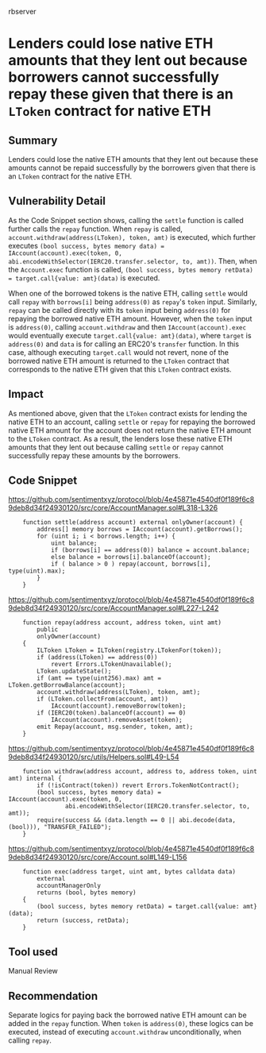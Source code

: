 rbserver
# Lenders could lose native ETH amounts that they lent out because borrowers cannot successfully repay these given that there is an `LToken` contract for native ETH

## Summary
Lenders could lose the native ETH amounts that they lent out because these amounts cannot be repaid successfully by the borrowers given that there is an `LToken` contract for the native ETH.

## Vulnerability Detail
As the Code Snippet section shows, calling the `settle` function is called further calls the `repay` function. When `repay` is called, `account.withdraw(address(LToken), token, amt)` is executed, which further executes `(bool success, bytes memory data) = IAccount(account).exec(token, 0, abi.encodeWithSelector(IERC20.transfer.selector, to, amt))`. Then, when the `Account.exec` function is called, `(bool success, bytes memory retData) = target.call{value: amt}(data)` is executed.

When one of the borrowed tokens is the native ETH, calling `settle` would call `repay` with `borrows[i]` being `address(0)` as `repay`'s `token` input. Similarly, `repay` can be called directly with its `token` input being `address(0)` for repaying the borrowed native ETH amount. However, when the `token` input is `address(0)`, calling `account.withdraw` and then `IAccount(account).exec` would eventually execute `target.call{value: amt}(data)`, where `target` is `address(0)` and `data` is for calling an ERC20's `transfer` function. In this case, although executing `target.call` would not revert, none of the borrowed native ETH amount is returned to the `LToken` contract that corresponds to the native ETH given that this `LToken` contract exists.

## Impact
As mentioned above, given that the `LToken` contract exists for lending the native ETH to an account, calling `settle` or `repay` for repaying the borrowed native ETH amount for the account does not return the native ETH amount to the `LToken` contract. As a result, the lenders lose these native ETH amounts that they lent out because calling `settle` or `repay` cannot successfully repay these amounts by the borrowers.

## Code Snippet
https://github.com/sentimentxyz/protocol/blob/4e45871e4540df0f189f6c89deb8d34f24930120/src/core/AccountManager.sol#L318-L326
```solidity
    function settle(address account) external onlyOwner(account) {
        address[] memory borrows = IAccount(account).getBorrows();
        for (uint i; i < borrows.length; i++) {
            uint balance;
            if (borrows[i] == address(0)) balance = account.balance;
            else balance = borrows[i].balanceOf(account);
            if ( balance > 0 ) repay(account, borrows[i], type(uint).max);
        }
    }
```

https://github.com/sentimentxyz/protocol/blob/4e45871e4540df0f189f6c89deb8d34f24930120/src/core/AccountManager.sol#L227-L242
```solidity
    function repay(address account, address token, uint amt)
        public
        onlyOwner(account)
    {
        ILToken LToken = ILToken(registry.LTokenFor(token));
        if (address(LToken) == address(0))
            revert Errors.LTokenUnavailable();
        LToken.updateState();
        if (amt == type(uint256).max) amt = LToken.getBorrowBalance(account);
        account.withdraw(address(LToken), token, amt);
        if (LToken.collectFrom(account, amt))
            IAccount(account).removeBorrow(token);
        if (IERC20(token).balanceOf(account) == 0)
            IAccount(account).removeAsset(token);
        emit Repay(account, msg.sender, token, amt);
    }
```

https://github.com/sentimentxyz/protocol/blob/4e45871e4540df0f189f6c89deb8d34f24930120/src/utils/Helpers.sol#L49-L54
```solidity
    function withdraw(address account, address to, address token, uint amt) internal {
        if (!isContract(token)) revert Errors.TokenNotContract();
        (bool success, bytes memory data) = IAccount(account).exec(token, 0,
                abi.encodeWithSelector(IERC20.transfer.selector, to, amt));
        require(success && (data.length == 0 || abi.decode(data, (bool))), "TRANSFER_FAILED");
    }
```

https://github.com/sentimentxyz/protocol/blob/4e45871e4540df0f189f6c89deb8d34f24930120/src/core/Account.sol#L149-L156
```solidity
    function exec(address target, uint amt, bytes calldata data)
        external
        accountManagerOnly
        returns (bool, bytes memory)
    {
        (bool success, bytes memory retData) = target.call{value: amt}(data);
        return (success, retData);
    }
```

## Tool used
Manual Review

## Recommendation
Separate logics for paying back the borrowed native ETH amount can be added in the `repay` function. When `token` is `address(0)`, these logics can be executed, instead of executing `account.withdraw` unconditionally, when calling `repay`.